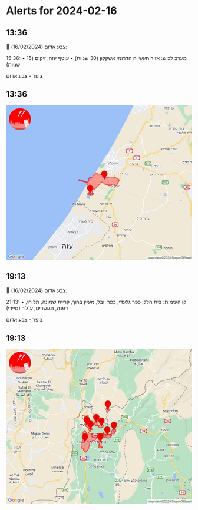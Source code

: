 # Alerts for 2024-02-16

## 13:36

🔴 צבע אדום (16/02/2024):

15:36:
• מערב לכיש: אזור תעשייה הדרומי אשקלון (30 שניות)
• עוטף עזה: זיקים (15 שניות)

צופר - צבע אדום

## 13:36

![Photo](images/19444.jpg)

## 19:13

🔴 צבע אדום (16/02/2024):

21:13:
• קו העימות: בית הלל, כפר גלעדי, כפר יובל, מעיין ברוך, קריית שמונה, תל חי, דפנה, הגושרים, ע'ג'ר (מיידי)

צופר - צבע אדום

## 19:13

![Photo](images/19446.jpg)

